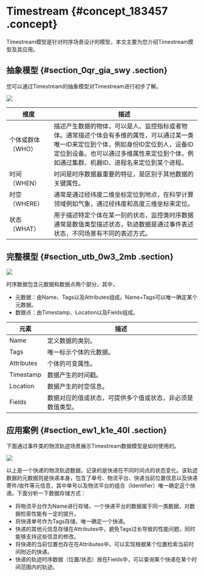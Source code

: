 # Timestream {#concept_183457 .concept}

Timestream模型是针对时序场景设计的模型，本文主要为您介绍Timestream模型及其应用。

## 抽象模型 {#section_0qr_gia_swy .section}

您可以通过Timestream的抽象模型对Timestream进行初步了解。

![](http://static-aliyun-doc.oss-cn-hangzhou.aliyuncs.com/assets/img/157551/155531979744354_zh-CN.png)

|维度|描述|
|--|--|
|个体或群体（WHO）|描述产生数据的物体，可以是人、监控指标或者物体。通常描述个体会有多维的属性，可以通过某一类唯一ID来定位到个体，例如身份ID定位到人，设备ID定位到设备。也可以通过多维属性来定位到个体，例如通过集群、机器ID、进程名来定位到某个进程。|
|时间（WHEN）|时间是时序数据最重要的特征，是区别于其他数据的关键属性。|
|时空（WHERE）|通常是通过经纬度二维坐标定位到地点，在科学计算领域例如气象，通过经纬度和高度三维坐标来定位。|
|状态（WHAT）|用于描述特定个体在某一刻的状态，监控类时序数据通常是数值类型描述状态，轨迹数据是通过事件表述状态，不同场景有不同的表述方式。|

## 完整模型 {#section_utb_0w3_2mb .section}

![](http://static-aliyun-doc.oss-cn-hangzhou.aliyuncs.com/assets/img/157551/155531979844355_zh-CN.png)

时序数据包含元数据和数据点两个部分，其中，

-   元数据：由Name、Tags以及Attributes组成。Name+Tags可以唯一确定某个元数据。
-   数据点：由Timestamp、Location以及Fields组成。

|元素|描述|
|--|--|
|Name|定义数据的类别。|
|Tags|唯一标示个体的元数据。|
|Attributes|个体的可变属性。|
|Timestamp|数据产生的时间戳。|
|Location|数据产生的时空信息。|
|Fields|数据对应的值或状态，可提供多个值或状态，非必须是数值类型。|

## 应用案例 {#section_ew1_k1e_40l .section}

下面通过事件类的物流轨迹场景展示Timestream数据模型是如何使用的。

![](http://static-aliyun-doc.oss-cn-hangzhou.aliyuncs.com/assets/img/157551/155531979844366_zh-CN.png)

以上是一个快递的物流轨迹数据，记录的是快递在不同时间点的状态变化。该轨迹数据的元数据则是快递本身，包含了单号、物流平台、快递当前位置信息以及快递寄件/收件等元信息，其中单号以及物流平台的组合（Identifier）唯一确定这个快递。下面分析一下数据存储方式：

-   将物流平台作为Name进行存储，一个快递平台的数据属于同一类数据，对数据检索性能有一定的提升。
-   将快递单号作为Tags存储，唯一确定一个快递。
-   快递的其他元信息存储在Attributes中，避免Tags过长导致的性能问题，同时能够支持这些信息的修改。
-   将快递的当前位置也存在在Attributes中，可以实现根据某个位置检索当前时间附近的快递。
-   快递的轨迹时序数据（位置/状态）放在Fields中，可以查询某个快递在某个时间范围内的轨迹。

